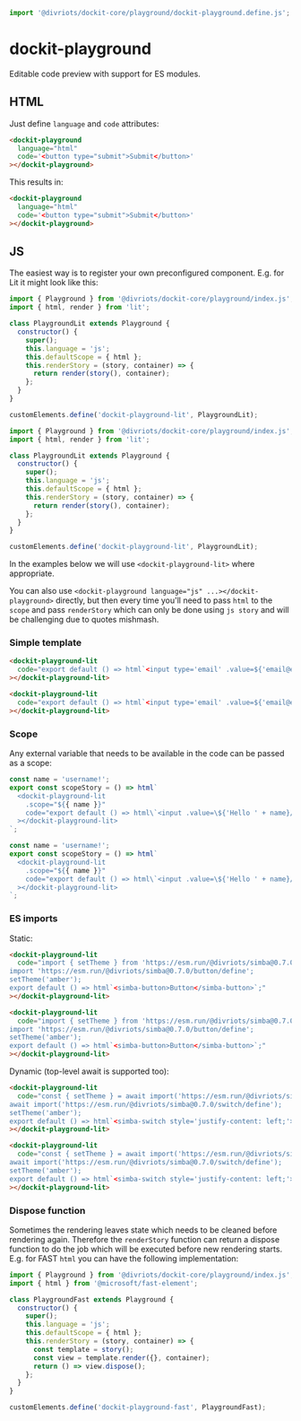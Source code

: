 ```js script
import '@divriots/dockit-core/playground/dockit-playground.define.js';
```

# dockit-playground

Editable code preview with support for ES modules.

## HTML

Just define `language` and `code` attributes:

```html
<dockit-playground
  language="html"
  code='<button type="submit">Submit</button>'
></dockit-playground>
```

This results in:

```html story
<dockit-playground
  language="html"
  code='<button type="submit">Submit</button>'
></dockit-playground>
```

## JS

The easiest way is to register your own preconfigured component.
E.g. for Lit it might look like this:

```js script
import { Playground } from '@divriots/dockit-core/playground/index.js';
import { html, render } from 'lit';

class PlaygroundLit extends Playground {
  constructor() {
    super();
    this.language = 'js';
    this.defaultScope = { html };
    this.renderStory = (story, container) => {
      return render(story(), container);
    };
  }
}

customElements.define('dockit-playground-lit', PlaygroundLit);
```

```js
import { Playground } from '@divriots/dockit-core/playground/index.js';
import { html, render } from 'lit';

class PlaygroundLit extends Playground {
  constructor() {
    super();
    this.language = 'js';
    this.defaultScope = { html };
    this.renderStory = (story, container) => {
      return render(story(), container);
    };
  }
}

customElements.define('dockit-playground-lit', PlaygroundLit);
```

In the examples below we will use `<dockit-playground-lit>` where appropriate.

You can also use `<dockit-playground language="js" ...></dockit-playground>` directly, but then every time you'll need to pass `html` to the `scope` and pass `renderStory` which can only be done using `js story` and will be challenging due to quotes mishmash.

### Simple template

```html
<dockit-playground-lit
  code="export default () => html`<input type='email' .value=${'email@example.com'}/>`"
></dockit-playground-lit>
```

```html story
<dockit-playground-lit
  code="export default () => html`<input type='email' .value=${'email@example.com'}/>`"
></dockit-playground-lit>
```

### Scope

Any external variable that needs to be available in the code can be passed as a scope:

```js
const name = 'username!';
export const scopeStory = () => html`
  <dockit-playground-lit
    .scope="${{ name }}"
    code="export default () => html\`<input .value=\${'Hello ' + name}/>\`"
  ></dockit-playground-lit>
`;
```

```js story
const name = 'username!';
export const scopeStory = () => html`
  <dockit-playground-lit
    .scope="${{ name }}"
    code="export default () => html\`<input .value=\${'Hello ' + name}/>\`"
  ></dockit-playground-lit>
`;
```

### ES imports

Static:

```html
<dockit-playground-lit
  code="import { setTheme } from 'https://esm.run/@divriots/simba@0.7.0/themes';
import 'https://esm.run/@divriots/simba@0.7.0/button/define';
setTheme('amber');
export default () => html`<simba-button>Button</simba-button>`;"
></dockit-playground-lit>
```

```html story
<dockit-playground-lit
  code="import { setTheme } from 'https://esm.run/@divriots/simba@0.7.0/themes';
import 'https://esm.run/@divriots/simba@0.7.0/button/define';
setTheme('amber');
export default () => html`<simba-button>Button</simba-button>`;"
></dockit-playground-lit>
```

Dynamic (top-level await is supported too):

```html
<dockit-playground-lit
  code="const { setTheme } = await import('https://esm.run/@divriots/simba@0.7.0/themes');
await import('https://esm.run/@divriots/simba@0.7.0/switch/define');
setTheme('amber');
export default () => html`<simba-switch style='justify-content: left;'></simba-switch>`;"
></dockit-playground-lit>
```

```html story
<dockit-playground-lit
  code="const { setTheme } = await import('https://esm.run/@divriots/simba@0.7.0/themes');
await import('https://esm.run/@divriots/simba@0.7.0/switch/define');
setTheme('amber');
export default () => html`<simba-switch style='justify-content: left;'></simba-switch>`;"
></dockit-playground-lit>
```

### Dispose function

Sometimes the rendering leaves state which needs to be cleaned before rendering again.
Therefore the `renderStory` function can return a dispose function to do the job which will be executed before new rendering starts.
E.g. for FAST `html` you can have the following implementation:

```js
import { Playground } from '@divriots/dockit-core/playground/index.js';
import { html } from '@microsoft/fast-element';

class PlaygroundFast extends Playground {
  constructor() {
    super();
    this.language = 'js';
    this.defaultScope = { html };
    this.renderStory = (story, container) => {
      const template = story();
      const view = template.render({}, container);
      return () => view.dispose();
    };
  }
}

customElements.define('dockit-playground-fast', PlaygroundFast);
```
